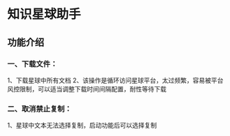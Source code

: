 # 知识星球助手

## 功能介绍
### 一、下载文件：
 1、下载星球中所有文档
 2、该操作是循环访问星球平台，太过频繁，容易被平台风控限制，可以适当调整下载时间间隔配置，耐性等待下载
### 二、取消禁止复制：
 1、星球中文本无法选择复制，启动功能后可以选择复制


	
